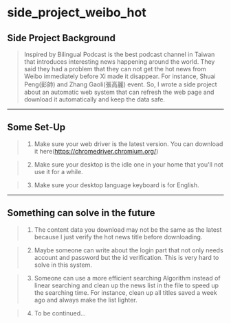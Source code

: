 # side_project_weibo_hot

## Side Project Background
> Inspired by Bilingual Podcast is the best podcast channel in Taiwan that introduces interesting news happening around the world. They said they had a problem that they can not get the hot news from Weibo immediately before Xi made it disappear. For instance, Shuai Peng(彭帥) and Zhang Gaoli(張高麗) event. So, I wrote a side project about an automatic web system that can refresh the web page and download it automatically and keep the data safe.
> 

***

## Some Set-Up
> 1. Make sure your web driver is the latest version. You can download it here(https://chromedriver.chromium.org/)

> 2. Make sure your desktop is the idle one in your home that you'll not use it for a while.

> 3. Make sure your desktop language keyboard is for English.


***

## Something can solve in the future
> 1. The content data you download may not be the same as the latest because I just verify the hot news title before downloading.

> 2. Maybe someone can write about the login part that not only needs account and password but the id verification. This is very hard to solve in this system.

> 3. Someone can use a more efficient searching Algorithm instead of linear searching and clean up the news list in the file to speed up the searching time. For instance, clean up all titles saved a week ago and always make the list lighter.

>    4. To be continued...

